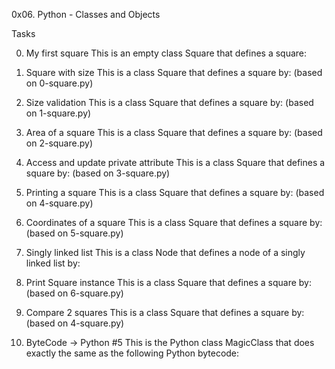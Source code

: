 0x06. Python - Classes and Objects

Tasks

0. My first square
This is an empty class Square that defines a square:

1. Square with size
This is a class Square that defines a square by: (based on 0-square.py)

2. Size validation
This is a class Square that defines a square by: (based on 1-square.py)

3. Area of a square
This is a class Square that defines a square by: (based on 2-square.py)

4. Access and update private attribute
This is a class Square that defines a square by: (based on 3-square.py)

5. Printing a square
This is a class Square that defines a square by: (based on 4-square.py)

6. Coordinates of a square
This is a class Square that defines a square by: (based on 5-square.py)

7. Singly linked list
This is a class Node that defines a node of a singly linked list by:

8. Print Square instance
This is a class Square that defines a square by: (based on 6-square.py)

9. Compare 2 squares
This is a class Square that defines a square by: (based on 4-square.py)

10. ByteCode -> Python #5
This is the Python class MagicClass that does exactly the same as the following Python bytecode:
